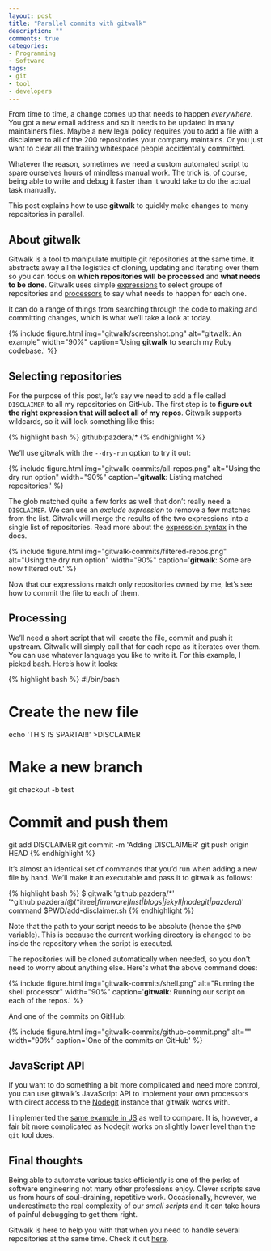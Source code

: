 ```yaml
---
layout: post
title: "Parallel commits with gitwalk"
description: ""
comments: true
categories:
- Programming
- Software
tags:
- git
- tool
- developers
---
```


From time to time, a change comes up that needs to happen _everywhere_. You got
a new email address and so it needs to be updated in many maintainers files. Maybe
a new legal policy requires you to add a file with a disclaimer to all of the
200 repositories your company maintains. Or you just want to clear all the
trailing whitespace people accidentally committed.

Whatever the reason, sometimes we need a custom automated script to spare
ourselves hours of mindless manual work. The trick is, of course, being able to
write and debug it faster than it would take to do the actual task manually.

This post explains how to use **gitwalk** to quickly make changes to many
repositories in parallel.

## About gitwalk

Gitwalk is a tool to manipulate multiple git repositories at the same
time. It abstracts away all the logistics of cloning, updating and iterating
over them so you can focus on **which repositories will be processed** and
**what needs to be done**. Gitwalk uses simple
[expressions](https://github.com/pazdera/gitwalk#expressions) to select groups
of repositories and [processors](https://github.com/pazdera/gitwalk#processors)
to say what needs to happen for each one.

It can do a range of things from searching through the code to making and
committing changes, which is what we’ll take a look at today.

{% include figure.html img="gitwalk/screenshot.png" alt="gitwalk: An example" width="90%" caption='Using <strong>gitwalk</strong> to search my Ruby codebase.' %}

## Selecting repositories

For the purpose of this post, let’s say we need to add a file called
`DISCLAIMER` to all my repositories on GitHub. The first step is to **figure
out the right expression that will select all of my repos**. Gitwalk supports
wildcards, so it will look something like this:

{% highlight bash %}
github:pazdera/*
{% endhighlight %}

We’ll use gitwalk with the `--dry-run` option to try it out:

{% include figure.html img="gitwalk-commits/all-repos.png" alt="Using the dry run option" width="90%" caption='<strong>gitwalk</strong>: Listing matched repositories.' %}

The glob matched quite a few forks as well that don’t really need a
`DISCLAIMER`. We can use an _exclude expression_ to remove a few matches from
the list. Gitwalk will merge the results of the two expressions into a single
list of repositories. Read more about the
[expression syntax](https://github.com/pazdera/gitwalk#expressions) in the docs.

{% include figure.html img="gitwalk-commits/filtered-repos.png" alt="Using the dry run option" width="90%" caption='<strong>gitwalk</strong>: Some are now filtered out.' %}

Now that our expressions match only repositories owned by me, let’s see how to
commit the file to each of them.

## Processing

We’ll need a short script that will create the file, commit and push it
upstream. Gitwalk will simply call that for each repo as it iterates over them.
You can use whatever language you like to write it. For this example, I picked
bash. Here’s how it looks:

{% highlight bash %}
#!/bin/bash

# Create the new file
echo 'THIS IS SPARTA!!!' >DISCLAIMER

# Make a new branch
git checkout -b test

# Commit and push them
git add DISCLAIMER
git commit -m 'Adding DISCLAIMER'
git push origin HEAD
{% endhighlight %}

It’s almost an identical set of commands that you’d run when adding a new file
by hand. We’ll make it an executable and pass it to gitwalk as follows:

{% highlight bash %}
$ gitwalk 'github:pazdera/*' \
  '^github:pazdera/@(*itree|*firmware|lnst|*blogs|jekyll*|nodegit|pazdera*)' \
  command $PWD/add-disclaimer.sh
{% endhighlight %}

Note that the path to your script needs to be absolute (hence the `$PWD`
variable). This is because the current working directory is changed to be
inside the repository when the script is executed.

The repositories will be cloned automatically when needed, so you don't need
to worry about anything else. Here's what the above command does:

{% include figure.html img="gitwalk-commits/shell.png" alt="Running the shell processor" width="90%" caption='<strong>gitwalk</strong>: Running our script on each of the repos.' %}

And one of the commits on GitHub:

{% include figure.html img="gitwalk-commits/github-commit.png" alt="" width="90%" caption='One of the commits on GitHub' %}

## JavaScript API

If you want to do something a bit more complicated and need more control, you
can use gitwalk’s JavaScript API to implement your own processors with direct
access to the [Nodegit](http://www.nodegit.org/) instance that gitwalk works
with.

I implemented the [same example in JS](https://github.com/pazdera/gitwalk/blob/master/examples/commit.js)
as well to compare. It is, however, a fair bit more complicated as Nodegit works
on slightly lower level than the `git` tool does.

## Final thoughts

Being able to automate various tasks efficiently is one of the perks of
software engineering not many other professions enjoy. Clever scripts save us
from hours of soul-draining, repetitive work. Occasionally, however, we
underestimate the real complexity of our _small scripts_ and it can take hours
of painful debugging to get them right.

Gitwalk is here to help you with that when you need to handle several
repositories at the same time. Check it out
[here](https://github.com/pazdera/gitwalk).
